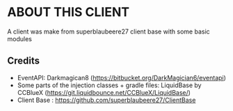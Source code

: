 # ABOUT THIS CLIENT

A client was make from superblaubeere27 client base with some basic modules

## Credits
- EventAPI: Darkmagican8 (https://bitbucket.org/DarkMagician6/eventapi)
- Some parts of the injection classes + gradle files: LiquidBase by CCBlueX (https://git.liquidbounce.net/CCBlueX/LiquidBase/)
- Client Base : https://github.com/superblaubeere27/ClientBase

